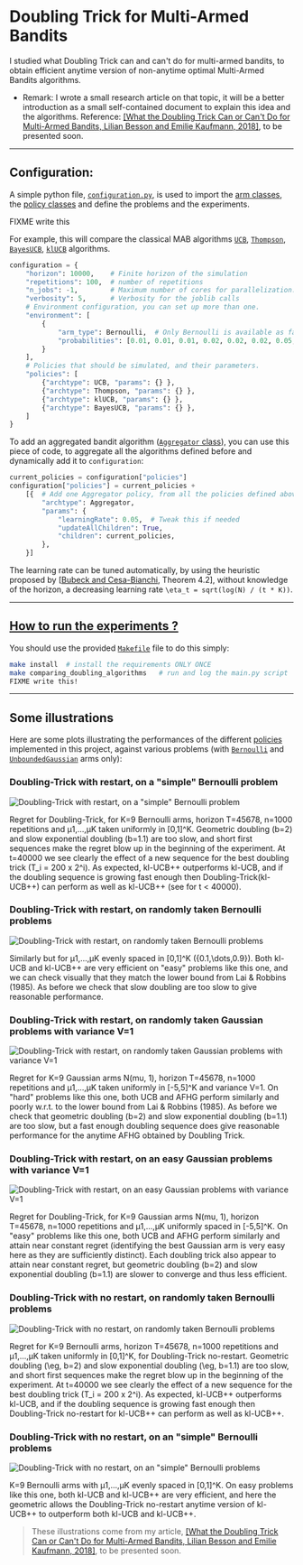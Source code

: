 # **Doubling Trick for Multi-Armed Bandits**
I studied what Doubling Trick can and can't do for multi-armed bandits, to obtain efficient anytime version of non-anytime optimal Multi-Armed Bandits algorithms.

- Remark: I wrote a small research article on that topic, it will be a better introduction as a small self-contained document to explain this idea and the algorithms. Reference: [[What the Doubling Trick Can or Can't Do for Multi-Armed Bandits, Lilian Besson and Emilie Kaufmann, 2018]](https://hal.inria.fr/hal-XXX), to be presented soon.


----

## Configuration:
A simple python file, [`configuration.py`](configuration.py), is used to import the [arm classes](Arms/), the [policy classes](Policies/) and define the problems and the experiments.

FIXME write this

For example, this will compare the classical MAB algorithms [`UCB`](Policies/UCB.py), [`Thompson`](Policies/Thompson.py), [`BayesUCB`](Policies/BayesUCB.py), [`klUCB`](Policies/klUCB.py) algorithms.

```python
configuration = {
    "horizon": 10000,    # Finite horizon of the simulation
    "repetitions": 100,  # number of repetitions
    "n_jobs": -1,        # Maximum number of cores for parallelization: use ALL your CPU
    "verbosity": 5,      # Verbosity for the joblib calls
    # Environment configuration, you can set up more than one.
    "environment": [
        {
            "arm_type": Bernoulli,  # Only Bernoulli is available as far as now
            "probabilities": [0.01, 0.01, 0.01, 0.02, 0.02, 0.02, 0.05, 0.05, 0.05, 0.1]
        }
    ],
    # Policies that should be simulated, and their parameters.
    "policies": [
        {"archtype": UCB, "params": {} },
        {"archtype": Thompson, "params": {} },
        {"archtype": klUCB, "params": {} },
        {"archtype": BayesUCB, "params": {} },
    ]
}
```

To add an aggregated bandit algorithm ([`Aggregator` class](Policies/Aggregator.py)), you can use this piece of code, to aggregate all the algorithms defined before and dynamically add it to `configuration`:
```python
current_policies = configuration["policies"]
configuration["policies"] = current_policies +
    [{  # Add one Aggregator policy, from all the policies defined above
        "archtype": Aggregator,
        "params": {
            "learningRate": 0.05,  # Tweak this if needed
            "updateAllChildren": True,
            "children": current_policies,
        },
    }]
```

The learning rate can be tuned automatically, by using the heuristic proposed by [[Bubeck and Cesa-Bianchi](http://sbubeck.com/SurveyBCB12.pdf), Theorem 4.2], without knowledge of the horizon, a decreasing learning rate `\eta_t = sqrt(log(N) / (t * K))`.

----

## [How to run the experiments ?](How_to_run_the_code.md)

You should use the provided [`Makefile`](Makefile) file to do this simply:
```bash
make install  # install the requirements ONLY ONCE
make comparing_doubling_algorithms   # run and log the main.py script
FIXME write this!
```

----

## Some illustrations
Here are some plots illustrating the performances of the different [policies](Policies/) implemented in this project, against various problems (with [`Bernoulli`](Arms/Bernoulli.py) and [`UnboundedGaussian`](Arms/Gaussian.py) arms only):

### Doubling-Trick with restart, on a "simple" Bernoulli problem
![Doubling-Trick with restart, on a "simple" Bernoulli problem](plots/main____env1-1_1217677871459230631.png)

Regret for Doubling-Trick, for K=9 Bernoulli arms, horizon T=45678, n=1000 repetitions and µ1,...,µK taken uniformly in [0,1]^K.
Geometric doubling (b=2) and slow exponential doubling (b=1.1) are too slow, and short first sequences make the regret blow up in the beginning of the experiment.
At t=40000 we see clearly the effect of a new sequence for the best doubling trick (T_i = 200 x 2^i).
As expected, kl-UCB++ outperforms kl-UCB, and if the doubling sequence is growing fast enough then Doubling-Trick(kl-UCB++) can perform as well as kl-UCB++ (see for t < 40000).

### Doubling-Trick with restart, on randomly taken Bernoulli problems
![Doubling-Trick with restart, on randomly taken Bernoulli problems](plots/main____env1-1_3633169128724378553.png)

Similarly but for µ1,...,µK evenly spaced in [0,1]^K (\{0.1,\dots,0.9\}).
Both kl-UCB and kl-UCB++ are very efficient on "easy" problems like this one, and we can check visually that they match the lower bound from Lai & Robbins (1985).
As before we check that slow doubling are too slow to give reasonable performance.


### Doubling-Trick with restart, on randomly taken Gaussian problems with variance V=1
![Doubling-Trick with restart, on randomly taken Gaussian problems with variance V=1](plots/main____env1-1_2223860464453456415.png)

Regret for K=9 Gaussian arms N(mu, 1), horizon T=45678, n=1000 repetitions and µ1,...,µK taken uniformly in [-5,5]^K and variance V=1.
On "hard" problems like this one, both UCB and AFHG perform similarly and poorly w.r.t. to the lower bound from Lai & Robbins (1985).
As before we check that geometric doubling (b=2) and slow exponential doubling (b=1.1) are too slow, but a fast enough doubling sequence does give reasonable performance for the anytime AFHG obtained by Doubling Trick.

### Doubling-Trick with restart, on an easy Gaussian problems with variance V=1
![Doubling-Trick with restart, on an easy Gaussian problems with variance V=1](plots/main____env1-1_6979515539977716717.png)

Regret for Doubling-Trick, for K=9 Gaussian arms N(mu, 1), horizon T=45678, n=1000 repetitions and µ1,...,µK uniformly spaced in [-5,5]^K.
On "easy" problems like this one, both UCB and AFHG perform similarly and attain near constant regret (identifying the best Gaussian arm is very easy here as they are sufficiently distinct).
Each doubling trick also appear to attain near constant regret, but geometric doubling (b=2) and slow exponential doubling (b=1.1) are slower to converge and thus less efficient.


### Doubling-Trick with no restart, on randomly taken Bernoulli problems
![Doubling-Trick with no restart, on randomly taken Bernoulli problems](plots/main____env1-1_5964629015089571121.png)

Regret for K=9 Bernoulli arms, horizon T=45678, n=1000 repetitions and µ1,...,µK taken uniformly in [0,1]^K, for Doubling-Trick no-restart.
Geometric doubling (\eg, b=2) and slow exponential doubling (\eg, b=1.1) are too slow, and short first sequences make the regret blow up in the beginning of the experiment.
At t=40000 we see clearly the effect of a new sequence for the best doubling trick (T_i = 200 x 2^i).
As expected, kl-UCB++ outperforms kl-UCB, and if the doubling sequence is growing fast enough then Doubling-Trick no-restart for kl-UCB++ can perform as well as kl-UCB++.

### Doubling-Trick with no restart, on an "simple" Bernoulli problems
![Doubling-Trick with no restart, on an "simple" Bernoulli problems](plots/main____env1-1_5972568793654673752.png)

K=9 Bernoulli arms with µ1,...,µK evenly spaced in [0,1]^K.
On easy problems like this one, both kl-UCB and kl-UCB++ are very efficient, and here the geometric allows the Doubling-Trick no-restart anytime version of kl-UCB++ to outperform both kl-UCB and kl-UCB++.


> These illustrations come from my article, [[What the Doubling Trick Can or Can't Do for Multi-Armed Bandits, Lilian Besson and Emilie Kaufmann, 2018]](https://hal.inria.fr/hal-XXX), to be presented soon.
